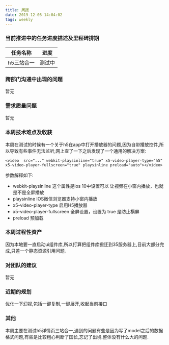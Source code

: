```yaml
---
title: 周报
date: 2019-12-05 14:04:02
tags: weekly
---
```


### 当前推进中的任务进度描述及里程碑排期

任务名称 | 进度
--- | ---
h5三站合一 | 测试中


### 跨部门沟通中出现的问题

暂无

### 需求质量问题

暂无

### 本周技术难点及收获

本周在测试的时候有一个关于h5在app中打开播放器的问题,因为自带播放控件,所以导致有些事件无法监听,网上查了一下之后发现了一个通用的解决方案:

```
<video  src="..." webkit-playsinline="true" x5-video-player-type="h5" x5-video-player-fullscreen="true" playsinline preload="auto"></video>
```

参数解释如下:
- webkit-playsinline 这个属性是ios 10中设置可以 让视频在小窗内播放，也就是不是全屏播放
- playsinline IOS微信浏览器支持小窗内播放
- x5-video-player-type 启用H5播放器
- x5-video-player-fullscreen 全屏设置，设置为 true 是防止横屏
- preload 预加载

### 本周过程性资产

因为本地要一直启动ui组件库,所以打算把组件库搬迁到35服务器上,目前大部分完成,只差一个静态资源引用问题.

### 对团队的建议

暂无

### 近期的规划

优化一下幻视,包括一键复制,一键展开,收起当前接口

### 其他

本周主要在测试h5详情页三站合一,遇到的问题有些是因为写了model之后的数据格式问题,有些是比较粗心判断了国长,忘记了出境.整体没有什么大的问题.
